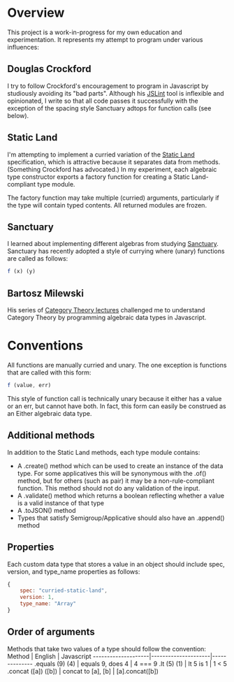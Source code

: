 # Overview

This project is a work-in-progress for my own education and experimentation. It represents my attempt to program under various influences:

## Douglas Crockford

I try to follow Crockford's encouragement to program in Javascript by studiously avoiding its "bad parts". Although his [JSLint](http://jslint.com/) tool is inflexible and opinionated, I write so that all code passes it successfully with the exception of the spacing style Sanctuary adtops for function calls (see below).

## Static Land

I'm attempting to implement a curried variation of the [Static Land](https://github.com/fantasyland/static-land) specification, which is attractive because it separates data from methods. (Something Crockford has advocated.) In my experiment, each algebraic type constructor exports a factory function for creating a Static Land-compliant type module.

The factory function may take multiple (curried) arguments, particularly if the type will contain typed contents. All returned modules are frozen.

## Sanctuary

I learned about implementing different algebras from studying [Sanctuary](https://github.com/sanctuary-js/sanctuary).
Sanctuary has recently adopted a style of currying where (unary) functions are called as follows:
```javascript
f (x) (y)
```

## Bartosz Milewski

His series of [Category Theory lectures](https://www.youtube.com/user/DrBartosz) challenged me to understand Category Theory by programming algebraic data types in Javascript.

# Conventions

All functions are manually curried and unary. The one exception is functions that are called with this form:
```javascript
f (value, err)        
```

This style of function call is technically unary because it either has a value or an err, but cannot have both. In fact, this form can easily be construed as an Either algebraic data type.

## Additional methods

In addition to the Static Land methods, each type module contains:
* A .create() method which can be used to create an instance of the data type. For some applicatives this will be synonymous with the .of() method, but for others (such as pair) it may be a non-rule-compliant function. This method should not do any validation of the input.
* A .validate() method which returns a boolean reflecting whether a value is a valid instance of that type
* A .toJSON() method
* Types that satisfy Semigroup/Applicative should also have an .append() method

## Properties

Each custom data type that stores a value in an object should include spec, version, and type_name properties as follows:
```javascript
{
    spec: "curried-static-land",
    version: 1,
    type_name: "Array"
}
```

## Order of arguments
Methods that take two values of a type should follow the convention:
Method              | English             | Javascript
--------------------|---------------------|--------------
.equals (9) (4)     | equals 9, does 4    | 4 === 9
.lt (5) (1)         | lt 5 is 1           | 1 < 5
.concat ([a]) ([b]) | concat to [a], [b]  | [a].concat([b])

